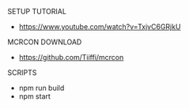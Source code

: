 SETUP TUTORIAL<br />
- https://www.youtube.com/watch?v=TxjvC6GRjkU<br />

MCRCON DOWNLOAD<br />
- https://github.com/Tiiffi/mcrcon<br />

SCRIPTS
<ul>
    <li>npm run build</li>
    <li>npm start</li>
</ul>